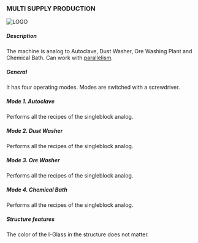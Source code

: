 ### MULTI SUPPLY PRODUCTION

![LOGO](https://gtimpact.space/media/gregtech/ParSupply.png)

##### Description

The machine is analog to Autoclave, Dust Washer, Ore Washing Plant and Chemical Bath. Can work with [parallelism](/wiki/mechanics#parallelism).

##### General

It has four operating modes. Modes are switched with a screwdriver.

##### Mode 1. Autoclave

Performs all the recipes of the singleblock analog.

##### Mode 2. Dust Washer

Performs all the recipes of the singleblock analog.

##### Mode 3. Ore Washer

Performs all the recipes of the singleblock analog.

##### Mode 4. Chemical Bath

Performs all the recipes of the singleblock analog.

##### Structure features

The color of the I-Glass in the structure does not matter.
